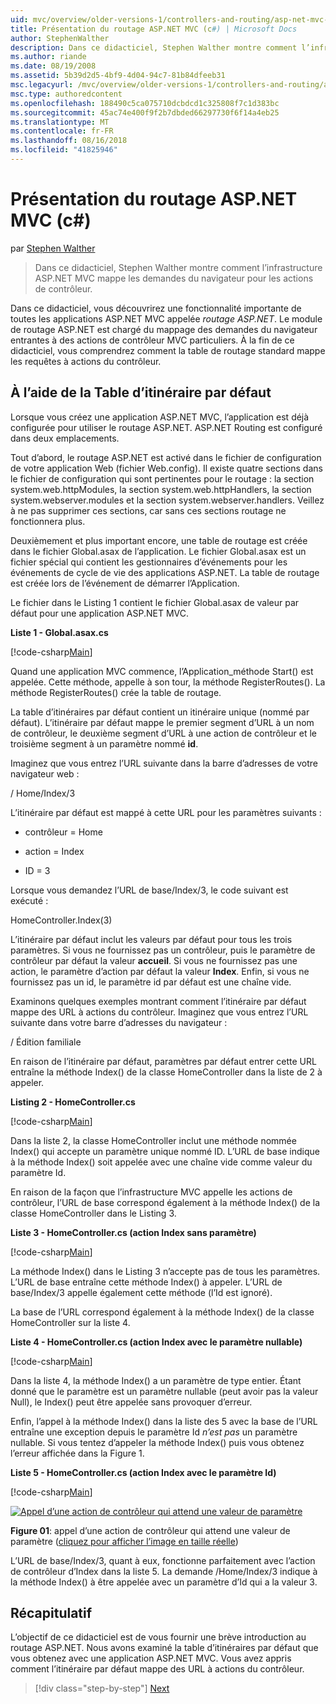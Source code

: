 ```yaml
---
uid: mvc/overview/older-versions-1/controllers-and-routing/asp-net-mvc-routing-overview-cs
title: Présentation du routage ASP.NET MVC (c#) | Microsoft Docs
author: StephenWalther
description: Dans ce didacticiel, Stephen Walther montre comment l’infrastructure ASP.NET MVC mappe les demandes du navigateur pour les actions de contrôleur.
ms.author: riande
ms.date: 08/19/2008
ms.assetid: 5b39d2d5-4bf9-4d04-94c7-81b84dfeeb31
msc.legacyurl: /mvc/overview/older-versions-1/controllers-and-routing/asp-net-mvc-routing-overview-cs
msc.type: authoredcontent
ms.openlocfilehash: 188490c5ca075710dcbdcd1c325808f7c1d383bc
ms.sourcegitcommit: 45ac74e400f9f2b7dbded66297730f6f14a4eb25
ms.translationtype: MT
ms.contentlocale: fr-FR
ms.lasthandoff: 08/16/2018
ms.locfileid: "41825946"
---
```

<a name="aspnet-mvc-routing-overview-c"></a>Présentation du routage ASP.NET MVC (c#)
====================
par [Stephen Walther](https://github.com/StephenWalther)

> Dans ce didacticiel, Stephen Walther montre comment l’infrastructure ASP.NET MVC mappe les demandes du navigateur pour les actions de contrôleur.


Dans ce didacticiel, vous découvrirez une fonctionnalité importante de toutes les applications ASP.NET MVC appelée *routage ASP.NET*. Le module de routage ASP.NET est chargé du mappage des demandes du navigateur entrantes à des actions de contrôleur MVC particuliers. À la fin de ce didacticiel, vous comprendrez comment la table de routage standard mappe les requêtes à actions du contrôleur.

## <a name="using-the-default-route-table"></a>À l’aide de la Table d’itinéraire par défaut

Lorsque vous créez une application ASP.NET MVC, l’application est déjà configurée pour utiliser le routage ASP.NET. ASP.NET Routing est configuré dans deux emplacements.

Tout d’abord, le routage ASP.NET est activé dans le fichier de configuration de votre application Web (fichier Web.config). Il existe quatre sections dans le fichier de configuration qui sont pertinentes pour le routage : la section system.web.httpModules, la section system.web.httpHandlers, la section system.webserver.modules et la section system.webserver.handlers. Veillez à ne pas supprimer ces sections, car sans ces sections routage ne fonctionnera plus.

Deuxièmement et plus important encore, une table de routage est créée dans le fichier Global.asax de l’application. Le fichier Global.asax est un fichier spécial qui contient les gestionnaires d’événements pour les événements de cycle de vie des applications ASP.NET. La table de routage est créée lors de l’événement de démarrer l’Application.

Le fichier dans le Listing 1 contient le fichier Global.asax de valeur par défaut pour une application ASP.NET MVC.

**Liste 1 - Global.asax.cs**

[!code-csharp[Main](asp-net-mvc-routing-overview-cs/samples/sample1.cs)]

Quand une application MVC commence, l’Application\_méthode Start() est appelée. Cette méthode, appelle à son tour, la méthode RegisterRoutes(). La méthode RegisterRoutes() crée la table de routage.

La table d’itinéraires par défaut contient un itinéraire unique (nommé par défaut). L’itinéraire par défaut mappe le premier segment d’URL à un nom de contrôleur, le deuxième segment d’URL à une action de contrôleur et le troisième segment à un paramètre nommé **id**.

Imaginez que vous entrez l’URL suivante dans la barre d’adresses de votre navigateur web :

/ Home/Index/3

L’itinéraire par défaut est mappé à cette URL pour les paramètres suivants :

- contrôleur = Home

- action = Index

- ID = 3

Lorsque vous demandez l’URL de base/Index/3, le code suivant est exécuté :

HomeController.Index(3)

L’itinéraire par défaut inclut les valeurs par défaut pour tous les trois paramètres. Si vous ne fournissez pas un contrôleur, puis le paramètre de contrôleur par défaut la valeur **accueil**. Si vous ne fournissez pas une action, le paramètre d’action par défaut la valeur **Index**. Enfin, si vous ne fournissez pas un id, le paramètre id par défaut est une chaîne vide.

Examinons quelques exemples montrant comment l’itinéraire par défaut mappe des URL à actions du contrôleur. Imaginez que vous entrez l’URL suivante dans votre barre d’adresses du navigateur :

/ Édition familiale

En raison de l’itinéraire par défaut, paramètres par défaut entrer cette URL entraîne la méthode Index() de la classe HomeController dans la liste de 2 à appeler.

**Listing 2 - HomeController.cs**

[!code-csharp[Main](asp-net-mvc-routing-overview-cs/samples/sample2.cs)]

Dans la liste 2, la classe HomeController inclut une méthode nommée Index() qui accepte un paramètre unique nommé ID. L’URL de base indique à la méthode Index() soit appelée avec une chaîne vide comme valeur du paramètre Id.

En raison de la façon que l’infrastructure MVC appelle les actions de contrôleur, l’URL de base correspond également à la méthode Index() de la classe HomeController dans le Listing 3.

**Liste 3 - HomeController.cs (action Index sans paramètre)**

[!code-csharp[Main](asp-net-mvc-routing-overview-cs/samples/sample3.cs)]

La méthode Index() dans le Listing 3 n’accepte pas de tous les paramètres. L’URL de base entraîne cette méthode Index() à appeler. L’URL de base/Index/3 appelle également cette méthode (l’Id est ignoré).

La base de l’URL correspond également à la méthode Index() de la classe HomeController sur la liste 4.

**Liste 4 - HomeController.cs (action Index avec le paramètre nullable)**

[!code-csharp[Main](asp-net-mvc-routing-overview-cs/samples/sample4.cs)]

Dans la liste 4, la méthode Index() a un paramètre de type entier. Étant donné que le paramètre est un paramètre nullable (peut avoir pas la valeur Null), le Index() peut être appelée sans provoquer d’erreur.

Enfin, l’appel à la méthode Index() dans la liste des 5 avec la base de l’URL entraîne une exception depuis le paramètre Id *n’est pas* un paramètre nullable. Si vous tentez d’appeler la méthode Index() puis vous obtenez l’erreur affichée dans la Figure 1.

**Liste 5 - HomeController.cs (action Index avec le paramètre Id)**

[!code-csharp[Main](asp-net-mvc-routing-overview-cs/samples/sample5.cs)]


[![Appel d’une action de contrôleur qui attend une valeur de paramètre](asp-net-mvc-routing-overview-cs/_static/image1.jpg)](asp-net-mvc-routing-overview-cs/_static/image1.png)

**Figure 01**: appel d’une action de contrôleur qui attend une valeur de paramètre ([cliquez pour afficher l’image en taille réelle](asp-net-mvc-routing-overview-cs/_static/image2.png))


L’URL de base/Index/3, quant à eux, fonctionne parfaitement avec l’action de contrôleur d’Index dans la liste 5. La demande /Home/Index/3 indique à la méthode Index() à être appelée avec un paramètre d’Id qui a la valeur 3.

## <a name="summary"></a>Récapitulatif

L’objectif de ce didacticiel est de vous fournir une brève introduction au routage ASP.NET. Nous avons examiné la table d’itinéraires par défaut que vous obtenez avec une application ASP.NET MVC. Vous avez appris comment l’itinéraire par défaut mappe des URL à actions du contrôleur.

> [!div class="step-by-step"]
> [Next](understanding-action-filters-cs.md)
